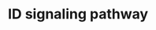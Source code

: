 ---
annotations:
- type: Pathway Ontology
  value: Inhibitor of DNA binding signaling pathway
authors:
- MaintBot
- AlexanderPico
- Christine Chichester
- Eweitz
description: 'Inhibitor of DNA binding (ID) proteins are members of the helix-loop-helix
  (HLH) family of proteins which lack a DNA binding domain themselves but bind to
  other family members inhibiting their DNA binding capacity. This family of proteins
  is comprised of IDs 1, 2, 3 and 4. They can be stimulated by ligands such as the
  Vascular Endothelial Growth Factor (VEGF), TGF beta and the T cell receptor.  Source:
  NetPath http://www.netpath.org/pathways?path_id=NetPath_5'
last-edited: 2021-12-23
organisms:
- Pan troglodytes
redirect_from:
- /index.php/Pathway:WP934
- /instance/WP934
schema-jsonld:
- '@context': https://schema.org/
  '@id': https://wikipathways.github.io/pathways/WP934.html
  '@type': Dataset
  creator:
    '@type': Organization
    name: WikiPathways
  description: 'Inhibitor of DNA binding (ID) proteins are members of the helix-loop-helix
    (HLH) family of proteins which lack a DNA binding domain themselves but bind to
    other family members inhibiting their DNA binding capacity. This family of proteins
    is comprised of IDs 1, 2, 3 and 4. They can be stimulated by ligands such as the
    Vascular Endothelial Growth Factor (VEGF), TGF beta and the T cell receptor.  Source:
    NetPath http://www.netpath.org/pathways?path_id=NetPath_5'
  keywords:
  - RB1
  - TCR
  - ELK4
  - ERK
  - PSMD4
  - MSC
  - MYOG
  - IGF1R
  - SMAD5
  - PAX8
  - PI3K
  - MYOD1
  - TERT
  - Gene Symbol
  - CTNNB1
  - SMAD4
  - PAX2
  - NGF
  - RBL2
  - ACVRL1
  - ELK3
  - CD40LG
  - RELA
  - IGF1
  - LCK
  - SMAD1
  - RAS
  - FLT1
  - EGF
  - ID1
  - RBL1
  - NFKB1
  - CCNE1
  - ID3
  - PAX5
  - SMAD3
  - KDR
  - IRS1
  - CCNA2
  - MAPK
  - BMP2
  - VEGF
  - HES1
  - IFI16
  - SREBF1
  - TCF3
  - BMP6
  - TGIF1
  - ID4
  - MYF5
  - CDK2
  - TCF7L2
  - BMPR2
  - TCF12
  - ATF3
  - MYF6
  - ID2
  - ELK1
  license: CC0
  name: ID signaling pathway
seo: CreativeWork
title: ID signaling pathway
wpid: WP934
---